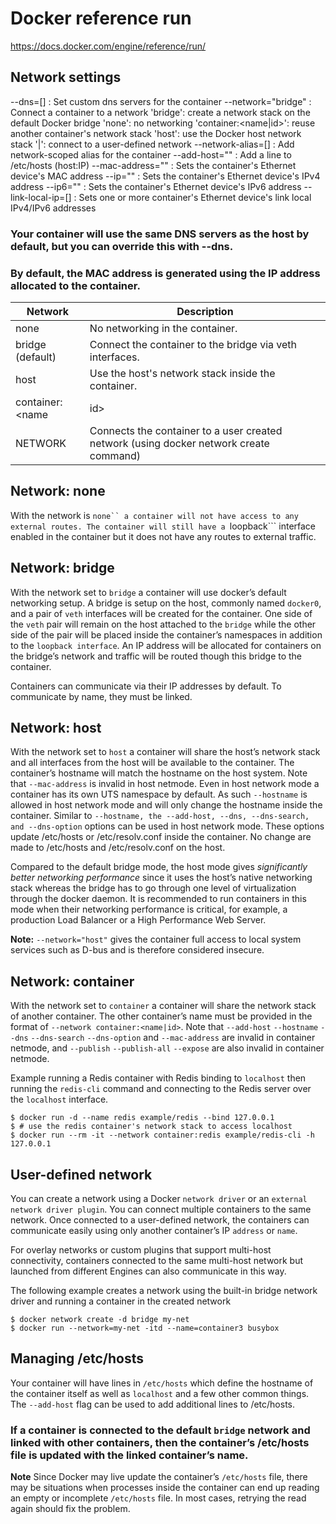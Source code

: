 # Docker reference run

https://docs.docker.com/engine/reference/run/


## Network settings

--dns=[]           : Set custom dns servers for the container
--network="bridge" : Connect a container to a network
                      'bridge': create a network stack on the default Docker bridge
                      'none': no networking
                      'container:<name|id>': reuse another container's network stack
                      'host': use the Docker host network stack
                      '<network-name>|<network-id>': connect to a user-defined network
--network-alias=[] : Add network-scoped alias for the container
--add-host=""      : Add a line to /etc/hosts (host:IP)
--mac-address=""   : Sets the container's Ethernet device's MAC address
--ip=""            : Sets the container's Ethernet device's IPv4 address
--ip6=""           : Sets the container's Ethernet device's IPv6 address
--link-local-ip=[] : Sets one or more container's Ethernet device's link local IPv4/IPv6 addresses

### Your container will use the same DNS servers as the host by default, but you can override this with --dns.

### By default, the MAC address is generated using the IP address allocated to the container.

Network |	Description
--- | ---
none 	| No networking in the container.
bridge (default) |	Connect the container to the bridge via veth interfaces.
host 	| Use the host's network stack inside the container.
container:<name|id> |	Use the network stack of another container, specified via its name or id.
NETWORK |	Connects the container to a user created network (using docker network create command)

## Network: none

With the network is ```none`` a container will not have access to any external routes. The container will still have a ```loopback``` interface enabled in the container but it does not have any routes to external traffic.

## Network: bridge

With the network set to ```bridge``` a container will use docker’s default networking setup. A bridge is setup on the host, commonly named ```docker0```, and a pair of ```veth``` interfaces will be created for the container. One side of the ```veth``` pair will remain on the host attached to the ```bridge``` while the other side of the pair will be placed inside the container’s namespaces in addition to the ```loopback interface```. An IP address will be allocated for containers on the bridge’s network and traffic will be routed though this bridge to the container.

Containers can communicate via their IP addresses by default. To communicate by name, they must be linked.

## Network: host

With the network set to ```host``` a container will share the host’s network stack and all interfaces from the host will be available to the container. The container’s hostname will match the hostname on the host system. Note that ```--mac-address``` is invalid in host netmode. Even in host network mode a container has its own UTS namespace by default. As such ```--hostname``` is allowed in host network mode and will only change the hostname inside the container. Similar to ```--hostname, the --add-host, --dns, --dns-search, and --dns-option``` options can be used in host network mode. These options update /etc/hosts or /etc/resolv.conf inside the container. No change are made to /etc/hosts and /etc/resolv.conf on the host.

Compared to the default bridge mode, the host mode gives _significantly better networking performance_ since it uses the host’s native networking stack whereas the bridge has to go through one level of virtualization through the docker daemon. It is recommended to run containers in this mode when their networking performance is critical, for example, a production Load Balancer or a High Performance Web Server.

**Note:** ```--network="host"``` gives the container full access to local system services such as D-bus and is therefore considered insecure.

## Network: container

With the network set to ```container``` a container will share the network stack of another container. The other container’s name must be provided in the format of ```--network container:<name|id>```. Note that ```--add-host``` ```--hostname``` ```--dns``` ```--dns-search``` ```--dns-option``` and ```--mac-address``` are invalid in container netmode, and ```--publish``` ```--publish-all``` ```--expose``` are also invalid in container netmode.

Example running a Redis container with Redis binding to ```localhost``` then running the ```redis-cli``` command and connecting to the Redis server over the ```localhost``` interface.

```
$ docker run -d --name redis example/redis --bind 127.0.0.1
$ # use the redis container's network stack to access localhost
$ docker run --rm -it --network container:redis example/redis-cli -h 127.0.0.1
```


## User-defined network

You can create a network using a Docker ```network driver``` or an ```external network driver plugin```. You can connect multiple containers to the same network. Once connected to a user-defined network, the containers can communicate easily using only another container’s IP ```address``` or ```name```.

For overlay networks or custom plugins that support multi-host connectivity, containers connected to the same multi-host network but launched from different Engines can also communicate in this way.

The following example creates a network using the built-in bridge network driver and running a container in the created network

```
$ docker network create -d bridge my-net
$ docker run --network=my-net -itd --name=container3 busybox
```

## Managing /etc/hosts

Your container will have lines in ```/etc/hosts``` which define the hostname of the container itself as well as ```localhost``` and a few other common things. The ```--add-host``` flag can be used to add additional lines to /etc/hosts.


### If a container is connected to the default ```bridge``` network and linked with other containers, then the container’s /etc/hosts file is updated with the linked container’s name.

**Note** Since Docker may live update the container’s ```/etc/hosts``` file, there may be situations when processes inside the container can end up reading an empty or incomplete ```/etc/hosts``` file. In most cases, retrying the read again should fix the problem.
